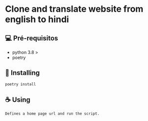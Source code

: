 
# Clone and translate website from english to hindi

## 💻 Pré-requisitos
* python 3.8 >
* poetry

## 🚀 Installing
```
poetry install
```

## ☕ Using

```
Defines a home page url and run the script.
```
